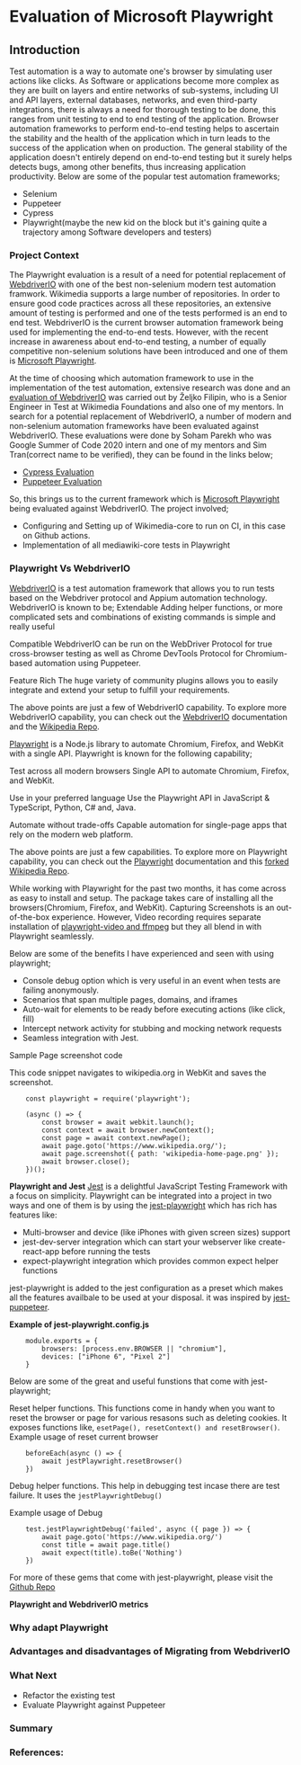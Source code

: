 # Evaluation of Microsoft Playwright

## Introduction

Test automation is a way to automate one's browser by simulating user actions like clicks. As Software or applications become more complex as they are built on layers and entire networks of sub-systems, including UI and API layers, external databases, networks, and even third-party integrations, there is always a need for thorough testing to be done, this ranges from unit testing to end to end testing of the application. Browser automation frameworks to perform end-to-end testing helps to ascertain the stability and the health of the application which in turn leads to the success of the application when on production. The general stability of the application doesn't entirely depend on end-to-end testing but it surely helps detects bugs, among other benefits, thus increasing application productivity. Below are some of the popular test automation frameworks;
- Selenium
- Puppeteer
- Cypress
- Playwright(maybe the new kid on the block but it's gaining quite a trajectory among Software developers and testers)

### Project Context
The Playwright evaluation is a result of a need for potential replacement of [WebdriverIO](https://webdriver.io/) with one of the best non-selenium modern test automation framwork. Wikimedia supports a large number of repositories. In order to ensure good code practices across all these repositories, an extensive amount of testing is performed and one of the tests performed is an end to end test. WebdriverIO is the current browser automation framework being used for implementing the end-to-end tests. However, with the recent increase in awareness about end-to-end testing, a number of equally competitive non-selenium solutions have been introduced and one of them is [Microsoft Playwright](https://github.com/microsoft/playwright).

At the time of choosing which automation framework to use in the implementation of the test automation, extensive research was done and an [evaluation of WebdriverIO](https://filipin.eu/selenium-javascript) was carried out by Željko Filipin, who is a Senior Engineer in Test at Wikimedia Foundations and also one of my mentors. In search for a potential replacement of WebdriverIO, a number of modern and non-selenium automation frameworks have been evaluated against WebdriverIO. These evaluations were done by Soham Parekh who was Google Summer of Code 2020 intern and one of my mentors and Sim Tran(correct name to be verified), they can be found in the links below;
- [Cypress Evaluation](https://www.mediawiki.org/wiki/User:SimTran/Cypress_vs_WebdriverIO:_What_are_the_differences%3F)
- [Puppeteer Evaluation](https://www.sohamp.dev/blog/2020-08-24-wmf-gsoc2020/)


So, this brings us to the current framework which is [Microsoft Playwright](https://github.com/microsoft/playwright) being evaluated against WebdriverIO. The project involved;
- Configuring and Setting up of Wikimedia-core to run on CI, in this case on Github actions.
- Implementation of all mediawiki-core tests in Playwright

### Playwright Vs WebdriverIO

[WebdriverIO](https://github.com/webdriverio/webdriverio) is a test automation framework that allows you to run tests based on the Webdriver protocol and Appium automation technology. WebdriverIO is known to be;
Extendable
Adding helper functions, or more complicated sets and combinations of existing commands is simple and really useful

Compatible
WebdriverIO can be run on the WebDriver Protocol for true cross-browser testing as well as Chrome DevTools Protocol for Chromium-based automation using Puppeteer.

Feature Rich
The huge variety of community plugins allows you to easily integrate and extend your setup to fulfill your requirements.

The above points are just a few of WebdriverIO capability. To explore more WebdriverIO capability, you can check out the [WebdriverIO](https://webdriver.io/) documentation and the [Wikipedia Repo](https://www.mediawiki.org/wiki/Selenium).

[Playwright](https://github.com/microsoft/playwright) is a Node.js library to automate Chromium, Firefox, and WebKit with a single API. Playwright is known for the following capability;

Test across all modern browsers
Single API to automate Chromium, Firefox, and WebKit.

Use in your preferred language
Use the Playwright API in JavaScript & TypeScript, Python, C# and, Java.

Automate without trade-offs
Capable automation for single-page apps that rely on the modern web platform.

The above points are just a few capabilities. To explore more on Playwright capability, you can check out the [Playwright](https://playwright.dev/) documentation and this [ forked Wikipedia Repo](https://github.com/hariclerry/mediawiki/tree/master/tests/playwright).

While working with Playwright for the past two months, it has come across as easy to install and setup. The package takes care of installing all the browsers(Chromium, Firefox, and WebKit). Capturing Screenshots is an out-of-the-box experience. However, Video recording requires separate installation of [playwright-video and ffmpeg](https://playwright.tech/blog/record-your-browser-tests-with-playwright) but they all blend in with Playwright seamlessly.

Below are some of the benefits I have experienced and seen with using playwright;

- Console debug option which is very useful in an event when tests are failing anonymously.
- Scenarios that span multiple pages, domains, and iframes
- Auto-wait for elements to be ready before executing actions (like click, fill)
- Intercept network activity for stubbing and mocking network requests
- Seamless integration with Jest.

Sample Page screenshot code

This code snippet navigates to wikipedia.org in WebKit and saves the screenshot.

```
    const playwright = require('playwright');

    (async () => {
        const browser = await webkit.launch();
        const context = await browser.newContext();
        const page = await context.newPage();
        await page.goto('https://www.wikipedia.org/');
        await page.screenshot({ path: 'wikipedia-home-page.png' });
        await browser.close();
    })();
```

**Playwright and Jest**
 [Jest](https://jestjs.io/) is a delightful JavaScript Testing Framework with a focus on simplicity. Playwright can be integrated into a project in two ways and one of them is by using the [jest-playwright](https://github.com/playwright-community/jest-playwright) which has rich has features like:

 - Multi-browser and device (like iPhones with given screen sizes) support
 - jest-dev-server integration which can start your webserver like create-react-app before running the tests
 - expect-playwright integration which provides common expect helper functions

 jest-playwright is added to the jest configuration as a preset which makes all the features availbale to be used at your disposal. it was inspired by [jest-puppeteer](https://github.com/smooth-code/jest-puppeteer/blob/master/README.md#start-a-server).

 **Example of jest-playwright.config.js**

```
    module.exports = {
        browsers: [process.env.BROWSER || "chromium"],
        devices: ["iPhone 6", "Pixel 2"]
    }
```

Below are some of the great and useful funstions that come with jest-playwright;

Reset helper functions. This functions come in handy when you want to reset the browser or page for various resasons such as deleting cookies. It exposes functions like, `esetPage(), resetContext() and resetBrowser()`.
Example usage of reset current browser

```
    beforeEach(async () => {
        await jestPlaywright.resetBrowser()
    })
```

Debug helper functions. This help in debugging test incase there are test failure. It uses the `jestPlaywrightDebug()`

Example usage of Debug

```
    test.jestPlaywrightDebug('failed', async ({ page }) => {
        await page.goto('https://www.wikipedia.org/')
        const title = await page.title()
        await expect(title).toBe('Nothing')
    })
```

For more of these gems that come with jest-playwright, please visit the [Github Repo](https://github.com/playwright-community/jest-playwright)

**Playwright and WebdriverIO metrics**

### Why adapt Playwright

### Advantages and disadvantages of Migrating from WebdriverIO
### What Next
- Refactor the existing test
- Evaluate Playwright against Puppeteer
### Summary

### References: